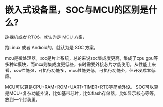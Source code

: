 # 嵌入式设备里，SOC与MCU的区别是什么?

跑裸机或者 RTOS，就认为是 MCU 方案，

跑Linux 或者 Android的，就认为是 SOC 方案，


mcu是微处理器，soc是片上系统，总的来说soc集成度更高，集成了cpu gpu等多种ic模块，而mcu则集成度更低些，有时需要外接芯片才能使用，从性能上来看，soc性能强，可执行功能多，mcu性能更低，可执行功能少，但开发成本低廉。

MCU可以算是CPU+RAM+ROM+UART+TIMER+RTC等简单外设。
SOC可以算是MCU+复杂功能外设，比如基带芯片，比如flash存储器，比如显示核心等等，放到一个封装里。